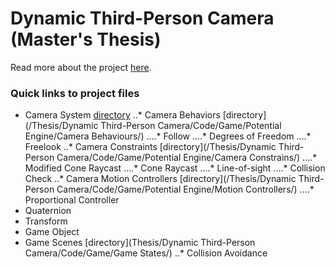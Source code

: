 # Dynamic Third-Person Camera (Master's Thesis)

Read more about the project [here](https://www.neesarg.me/dynamic-third-person-camera).

### Quick links to project files
* Camera System [directory](/Thesis/Dynamic%20Third-Person%20Camera/Code/Game/Potential%20Engine/Camera%20System/)
..* Camera Behaviors [directory](/Thesis/Dynamic Third-Person Camera/Code/Game/Potential Engine/Camera Behaviours/)
....* Follow
....* Degrees of Freedom
....* Freelook
..* Camera Constraints [directory](/Thesis/Dynamic Third-Person Camera/Code/Game/Potential Engine/Camera Constrains/)
....* Modified Cone Raycast
....* Cone Raycast
....* Line-of-sight
....* Collision Check
..* Camera Motion Controllers [directory](/Thesis/Dynamic Third-Person Camera/Code/Game/Potential Engine/Motion Controllers/)
....* Proportional Controller
* Quaternion
* Transform
* Game Object
* Game Scenes [directory](Thesis/Dynamic Third-Person Camera/Code/Game/Game States/)
..* Collision Avoidance